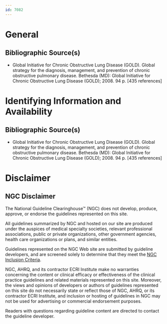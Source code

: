```yaml
---
id: 7082
---
```


# General

## Bibliographic Source(s)

- Global Initiative for Chronic Obstructive Lung Disease (GOLD). Global strategy for the diagnosis, management, and prevention of chronic obstructive pulmonary disease. Bethesda (MD): Global Initiative for Chronic Obstructive Lung Disease (GOLD); 2008. 94 p. [435 references]

# Identifying Information and Availability

## Bibliographic Source(s)

- Global Initiative for Chronic Obstructive Lung Disease (GOLD). Global strategy for the diagnosis, management, and prevention of chronic obstructive pulmonary disease. Bethesda (MD): Global Initiative for Chronic Obstructive Lung Disease (GOLD); 2008. 94 p. [435 references]

# Disclaimer

## NGC Disclaimer

The National Guideline Clearinghouse™ (NGC) does not develop, produce, approve, or endorse the guidelines represented on this site.

All guidelines summarized by NGC and hosted on our site are produced under the auspices of medical specialty societies, relevant professional associations, public or private organizations, other government agencies, health care organizations or plans, and similar entities.

Guidelines represented on the NGC Web site are submitted by guideline developers, and are screened solely to determine that they meet the [NGC Inclusion Criteria](/help-and-about/summaries/inclusion-criteria).

NGC, AHRQ, and its contractor ECRI Institute make no warranties concerning the content or clinical efficacy or effectiveness of the clinical practice guidelines and related materials represented on this site. Moreover, the views and opinions of developers or authors of guidelines represented on this site do not necessarily state or reflect those of NGC, AHRQ, or its contractor ECRI Institute, and inclusion or hosting of guidelines in NGC may not be used for advertising or commercial endorsement purposes.

Readers with questions regarding guideline content are directed to contact the guideline developer.

